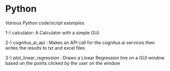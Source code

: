 # Python
*Various Python code/script examples.* <br/>

1-) calculator: A Calculator with a simple GUI.<br/> 

2-) cognitus_ai_api : Makes an API call for the cognitus.ai services then writes the results to txt and excel files<br/>

3-) plot_linear_regression : Draws a Linear Regression line on a GUI window based on the points clicked by the user on the window<br/>
